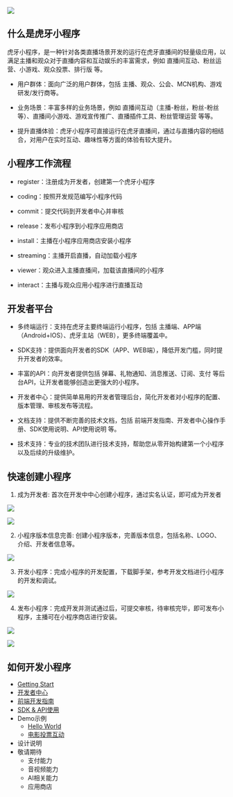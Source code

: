 ![](https://v-cms-img.huya.com/huya/hy-ext/logo.png)

## 什么是虎牙小程序

   虎牙小程序，是一种针对各类直播场景开发的运行在虎牙直播间的轻量级应用，以满足主播和观众对于直播内容和互动娱乐的丰富需求，例如 直播间互动、粉丝运营、小游戏、观众投票、排行版 等。

* 用户群体：面向广泛的用户群体，包括 主播、观众、公会、MCN机构、游戏研发/发行商等。
    
* 业务场景：丰富多样的业务场景，例如 直播间互动（主播-粉丝，粉丝-粉丝 等）、直播间小游戏、游戏宣传推广、直播插件工具、粉丝管理运营 等等。
    
* 提升直播体验：虎牙小程序可直接运行在虎牙直播间，通过与直播内容的相结合，对用户在实时互动、趣味性等方面的体验有较大提升。

## 小程序工作流程

* register：注册成为开发者，创建第一个虎牙小程序

* coding：按照开发规范编写小程序代码

* commit：提交代码到开发者中心并审核

* release：发布小程序到小程序应用商店

* install：主播在小程序应用商店安装小程序

* streaming：主播开启直播，自动加载小程序

* viewer：观众进入主播直播间，加载该直播间的小程序

* interact：主播与观众应用小程序进行直播互动

## 开发者平台
   
* 多终端运行：支持在虎牙主要终端运行小程序，包括 主播端、APP端（Android+IOS）、虎牙主站（WEB），更多终端覆盖中。
    
* SDK支持：提供面向开发者的SDK（APP、WEB端），降低开发门槛，同时提升开发者的效率。
    
* 丰富的API：向开发者提供包括 弹幕、礼物通知、消息推送、订阅、支付 等后台API，让开发者能够创造出更强大的小程序。
    
* 开发者中心：提供简单易用的开发者管理后台，简化开发者对小程序的配置、版本管理、审核发布等流程。
    
* 文档支持：提供不断完善的技术文档，包括 前端开发指南、开发者中心操作手册、SDK使用说明、API使用说明 等。
    
* 技术支持：专业的技术团队进行技术支持，帮助您从零开始构建第一个小程序以及后续的升级维护。

## 快速创建小程序

1. 成为开发者: 首次在开发中中心创建小程序，通过实名认证，即可成为开发者

![](https://v-cms-img.huya.com/huya/hy-ext/new1.png)

![](https://v-cms-img.huya.com/huya/hy-ext/new2.png)

2. 小程序版本信息完善: 创建小程序版本，完善版本信息，包括名称、LOGO、介绍、开发者信息等。

![](https://v-cms-img.huya.com/huya/hy-ext/new3.png)

3. 开发小程序：完成小程序的开发配置，下载脚手架，参考开发文档进行小程序的开发和调试。

![](https://v-cms-img.huya.com/huya/hy-ext/new4.png)

4. 发布小程序：完成开发并测试通过后，可提交审核，待审核完毕，即可发布小程序，主播可在小程序商店进行安装。

![](https://v-cms-img.huya.com/huya/hy-ext/new7.png)

![](https://v-cms-img.huya.com/huya/hy-ext/new6.png)

## 如何开发小程序

* [Getting Start](http://iosdevtips.co/post/121756573323/ios-9-xcode-7-http-connect-server-error)
* [开发者中心](http://iosdevtips.co/post/121756573323/ios-9-xcode-7-http-connect-server-error)
* [前端开发指南](http://iosdevtips.co/post/121756573323/ios-9-xcode-7-http-connect-server-error)
* [SDK & API使用](http://iosdevtips.co/post/121756573323/ios-9-xcode-7-http-connect-server-error)
* Demo示例
    * [Hello World](http://iosdevtips.co/post/121756573323/ios-9-xcode-7-http-connect-server-error)
    * [电影投票互动](http://iosdevtips.co/post/121756573323/ios-9-xcode-7-http-connect-server-error)
* 设计说明 
* 敬请期待
    * 支付能力
    * 音视频能力
    * AI相关能力
    * 应用商店
